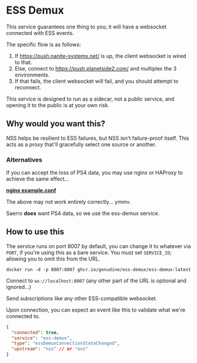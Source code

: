 # ESS Demux

This service guarantees one thing to you; it will have a websocket connected with ESS events.

The specific flow is as follows:

1. If https://push.nanite-systems.net/ is up, the client websocket is wired to that.
2. Else, connect to https://push.planetside2.com/ and multiplex the 3 environments.
3. If that fails, the client websocket will fail, and you should attempt to reconnect.

This service is designed to run as a sidecar, not a public service, and opening it to the public is at your own risk.

## Why would you want this?

NSS helps be resilient to ESS failures, but NSS isn't failure-proof itself. This acts as a proxy that'll gracefully select one source or another.

### Alternatives

If you can accept the loss of PS4 data, you may use nginx or HAProxy to achieve the same effect...

[**nginx example.conf**](./docs/alternatives/ess.nginx.conf)

The above may not work entirely correctly... ymmv.

Saerro **does** want PS4 data, so we use the ess-demux service.

## How to use this

The service runs on port 8007 by default, you can change it to whatever via `PORT`, if you're using this as a bare service. You must set `SERVICE_ID`; allowing you to omit this from the URL.

`docker run -d -p 8007:8007 ghcr.io/genudine/ess-demux/ess-demux:latest`

Connect to `ws://localhost:8007` (any other part of the URL is optional and ignored...)

Send subscriptions like any other ESS-compatible websocket.

Upon connection, you can expect an event like this to validate what we're connected to.

```json
{
  "connected": true,
  "service": "ess-demux",
  "type": "essDemuxConnectionStateChanged",
  "upstream": "nss" // or "ess"
}
```
